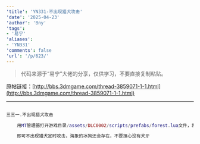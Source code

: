 ```yaml
---
'title': 'YN331-不出现猎犬攻击'
'date': '2025-04-23'
'author': 'Bny'
'tags':
- '易宁'
'aliases':
- 'YN331'
'comments': false
'url': '/p/623/'
---
```


> 代码来源于“易宁”大佬的分享，仅供学习，不要直接复制粘贴。

原帖链接：[http://bbs.3dmgame.com/thread-3859071-1-1.html](http://bbs.3dmgame.com/thread-3859071-1-1.html)

---

```lua  

三三一.不出现猎犬攻击

	用MT管理器打开游戏目录/assets/DLC0002/scripts/prefabs/forest.lua文件，将inst:AddComponent("hounded")替换为--inst:AddComponent("hounded")

	即可不出现猎犬定时攻击，海象的冰狗还会存在，不要担心没有犬牙

```  

